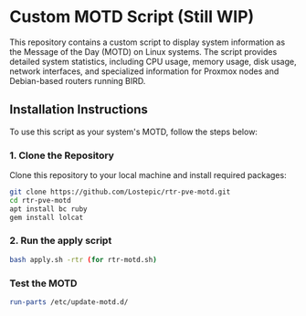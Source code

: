# Custom MOTD Script (Still WIP)

This repository contains a custom script to display system information as the Message of the Day (MOTD) on Linux systems. The script provides detailed system statistics, including CPU usage, memory usage, disk usage, network interfaces, and specialized information for Proxmox nodes and Debian-based routers running BIRD.

## Installation Instructions

To use this script as your system's MOTD, follow the steps below:

### 1. Clone the Repository

Clone this repository to your local machine and install required packages:

```bash
git clone https://github.com/Lostepic/rtr-pve-motd.git
cd rtr-pve-motd
apt install bc ruby
gem install lolcat
```
### 2. Run the apply script

```bash
bash apply.sh -rtr (for rtr-motd.sh)
```

### Test the MOTD

```bash
run-parts /etc/update-motd.d/
```
